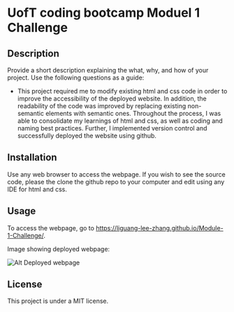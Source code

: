 # UofT coding bootcamp Moduel 1 Challenge

## Description

Provide a short description explaining the what, why, and how of your project. Use the following questions as a guide:

- This project required me to modify existing html and css code in order to improve the accessibility of the deployed website. In addition, the readability of the code was improved by replacing existing non-semantic elements with semantic ones. Throughout the process, I was able to consolidate my learnings of html and css, as well as coding and naming best practices. Further, I implemented version control and successfully deployed the website using github. 

## Installation

Use any web browser to access the webpage. If you wish to see the source code, please the clone the github repo to your computer and edit using any IDE for html and css. 

## Usage

To access the webpage, go to https://liguang-lee-zhang.github.io/Module-1-Challenge/. 

Image showing deployed webpage:


![Alt Deployed webpage](./assets/images/screenshot.png "Deployed Webpage")



## License

This project is under a MIT license. 


